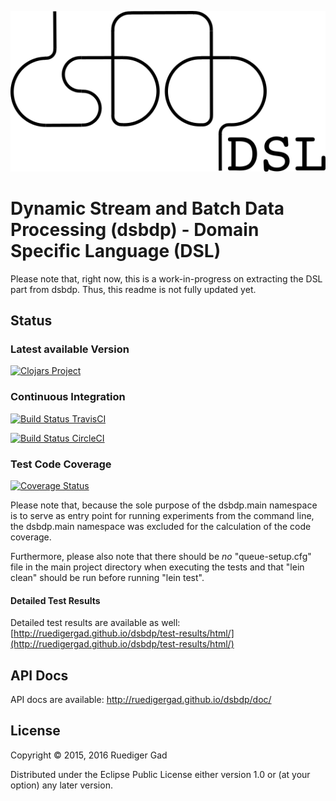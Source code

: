 ![dsbdp dsl logo](https://github.com/ruedigergad/dsbdp-dsl/blob/master/dsbdp_dsl_logo.png)

# Dynamic Stream and Batch Data Processing (dsbdp) - Domain Specific Language (DSL)

Please note that, right now, this is a work-in-progress on extracting the DSL part from dsbdp.
Thus, this readme is not fully updated yet.

## Status

### Latest available Version

[![Clojars Project](https://img.shields.io/clojars/v/dsbdp.svg)](https://clojars.org/dsbdp)

### Continuous Integration

[![Build Status TravisCI](https://travis-ci.org/ruedigergad/dsbdp.svg?branch=master)](https://travis-ci.org/ruedigergad/dsbdp)

[![Build Status CircleCI](https://circleci.com/gh/ruedigergad/dsbdp.svg?style=shield&circle-token=:circle-token)](https://circleci.com/gh/ruedigergad/dsbdp.svg?style=shield&circle-token=:circle-token)

### Test Code Coverage

[![Coverage Status](https://coveralls.io/repos/github/ruedigergad/dsbdp/badge.svg?branch=master)](https://coveralls.io/github/ruedigergad/dsbdp?branch=master)

Please note that, because the sole purpose of the dsbdp.main namespace is to serve as entry point for running experiments from the command line, the dsbdp.main namespace was excluded for the calculation of the code coverage.

Furthermore, please also note that there should be _no_ "queue-setup.cfg" file in the main project directory when executing the tests and that "lein clean" should be run before running "lein test".

#### Detailed Test Results

Detailed test results are available as well:
[http://ruedigergad.github.io/dsbdp/test-results/html/](http://ruedigergad.github.io/dsbdp/test-results/html/)

## API Docs

API docs are available:
http://ruedigergad.github.io/dsbdp/doc/

## License

Copyright © 2015, 2016 Ruediger Gad

Distributed under the Eclipse Public License either version 1.0 or (at
your option) any later version.

